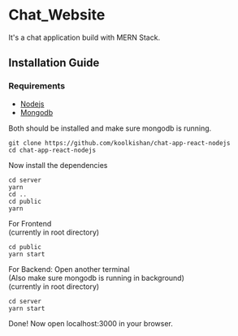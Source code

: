 # Chat_Website
It's a chat application build with MERN Stack.

## Installation Guide

### Requirements
- [Nodejs](https://nodejs.org/en/download)
- [Mongodb](https://www.mongodb.com/docs/manual/administration/install-community/)

Both should be installed and make sure mongodb is running.

```shell
git clone https://github.com/koolkishan/chat-app-react-nodejs
cd chat-app-react-nodejs
```

Now install the dependencies
```shell
cd server
yarn
cd ..
cd public
yarn
```
For Frontend<br>
(currently in root directory)
```shell
cd public
yarn start
```
For Backend: Open another terminal<br>
(Also make sure mongodb is running in background)<br>
(currently in root directory)
```shell
cd server
yarn start
```

Done! Now open localhost:3000 in your browser.
